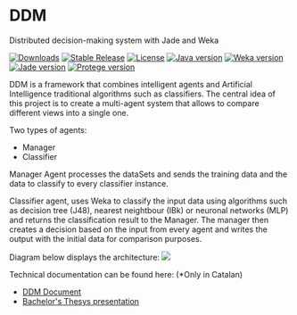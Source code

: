 DDM
===
Distributed decision-making system with Jade and Weka

[![Downloads](https://img.shields.io/badge/downloads-100-blue.svg)](https://app.box.com/s/q55d26162yrmsviu9259) [![Stable Release](https://img.shields.io/badge/version-1.0-blue.svg)](https://app.box.com/s/q55d26162yrmsviu9259) [![License](https://img.shields.io/badge/license-MIT-blue.svg)](https://app.box.com/s/q55d26162yrmsviu9259) [![Java version](https://img.shields.io/badge/java-7-red.svg)](https://app.box.com/s/q55d26162yrmsviu9259) [![Weka version](https://img.shields.io/badge/weka-v3.7.10-red.svg)](https://app.box.com/s/q55d26162yrmsviu9259) [![Jade version](https://img.shields.io/badge/jade-v4.3.1-red.svg)](https://app.box.com/s/q55d26162yrmsviu9259) [![Protege version](https://img.shields.io/badge/protege-v3.4.5-red.svg)](https://app.box.com/s/q55d26162yrmsviu9259)

DDM is a framework that combines intelligent agents and Artificial Intelligence traditional algorithms such as classifiers. The central idea of this project is to create a multi-agent system that allows to compare different views into a single one.

Two types of agents:
 - Manager
 - Classifier

Manager Agent processes the dataSets and sends the training data and the data to classify to every classifier instance.

Classifier agent, uses Weka to classify the input data using algorithms such as decision tree (J48), nearest neightbour (IBk) or neuronal networks (MLP) and returns the classification result to the Manager. The manager then creates a decision based on the input from every agent and writes the output with the initial data for comparison purposes.

Diagram below displays the architecture:
![](https://raw.github.com/JordiCorbilla/DDM/master/images/diagram.png)

Technical documentation can be found here: (*Only in Catalan)
  - [DDM Document](http://openaccess.uoc.edu/webapps/o2/bitstream/10609/32761/6/u1032608TFG0614mem%c3%b2ria.pdf)
  - [Bachelor's Thesys presentation](http://openaccess.uoc.edu/webapps/o2/handle/10609/32761)
